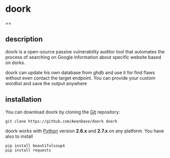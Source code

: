 # doork
==

description
----

doork is a open-source passive vulnerability auditor tool that automates the process of searching on Google information about specific website based on dorks.

doork can update his own database from ghdb and use it for find flaws without even contact the target endpoint.
You can provide your custom wordlist and save the output anywhere

installation
----

You can download doork by cloning the [Git](https://github.com/AeonDave/doork) repository:

    git clone https://github.com/AeonDave/doork doork

doork works with [Python](http://www.python.org/download/) version **2.6.x** and **2.7.x** on any platform.
You have also to install 

    pip install beautifulsoup4
    pip install requests
